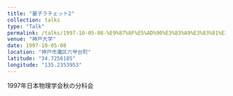 ```yaml
---
title: "量子ラチェット2"
collection: talks
type: "Talk"
permalink: /talks/1997-10-05-08-%E9%87%8F%E5%AD%90%E3%83%A9%E3%83%81%E3%82%A7%E3%83%83%E3%83%882
venue: "神戸大学"
date: 1997-10-05-08
location: "神戸市灘区六甲台町"
latitude: "34.7256185"
longitude: "135.2353953"
---
```


1997年日本物理学会秋の分科会
